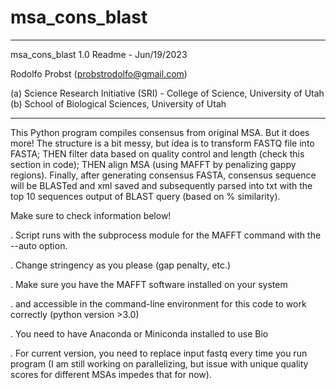 # msa_cons_blast

-----------------------------------------------------------------------------
msa_cons_blast 1.0 Readme - Jun/19/2023

Rodolfo Probst (probstrodolfo@gmail.com)

(a) Science Research Initiative (SRI) - College of Science, University of Utah
(b) School of Biological Sciences, University of Utah

-----------------------------------------------------------------------------
This Python program compiles consensus from original MSA. But it does more!
The structure is a bit messy, but idea is to transform FASTQ file into FASTA;
THEN filter data based on quality control and length (check this section in code);
THEN align MSA (using MAFFT by penalizing gappy regions). Finally, after generating consensus FASTA,
consensus sequence will be BLASTed and xml saved and subsequently parsed into txt with the top 10 sequences output of BLAST query (based on % similarity).

Make sure to check information below!

. Script runs with the subprocess module for the MAFFT command with the --auto option. 

. Change stringency as you please (gap penalty, etc.)

. Make sure you have the MAFFT software installed on your system

. and accessible in the command-line environment for this code to work correctly (python version >3.0)

. You need to have Anaconda or Miniconda installed to use Bio

. For current version, you need to replace input fastq every time you run program (I am still working on parallelizing, but issue with unique quality scores for different MSAs impedes that for now).
